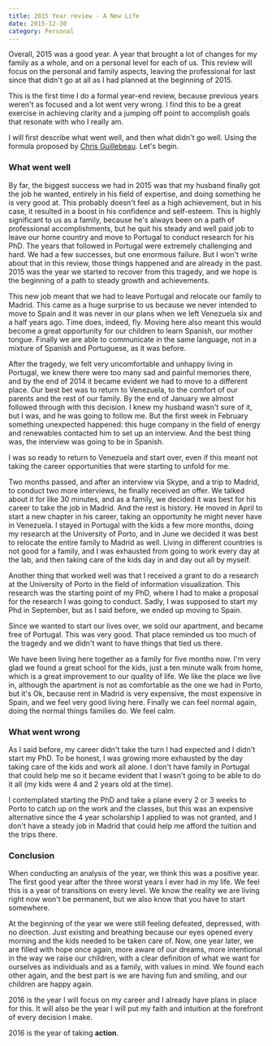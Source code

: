 ```yaml
---
title: 2015 Year review - A New Life
date: 2015-12-30
category: Personal
---
```


Overall, 2015 was a good year. A year that brought a lot of changes for my family as a whole, and on a personal level for each of us. This review will focus on the personal and family aspects, leaving the professional for last since that didn't go at all as I had planned at the beginning of 2015.

This is the first time I do a formal year-end review, because previous years weren't as focused and a lot went very wrong. I find this to be a great exercise in achieving clarity and a jumping off point to accomplish goals that resonate with who I really am.

I will first describe what went well, and then what didn't go well. Using the formula proposed by [Chris Guillebeau](http://chrisguillebeau.com/). Let's begin.

### What went well

By far, the biggest success we had in 2015 was that my husband finally got the job he wanted, entirely in his field of expertise, and doing something he is very good at. This probably doesn't feel as a high achievement, but in his case, it resulted in a boost in his confidence and self-esteem. This is highly significant to us as a family, because he's always been on a path of professional accomplishments, but he quit his steady and well paid job to leave our home country and move to Portugal to conduct research for his PhD. The years that followed in Portugal were extremely challenging and hard. We had a few successes, but one enormous failure. But I won't write about that in this review, those things happened and are already in the past. 2015 was the year we started to recover from this tragedy, and we hope is the beginning of a path to steady growth and achievements.

This new job meant that we had to leave Portugal and relocate our family to Madrid. This came as a huge surprise to us because we never intended to move to Spain and it was never in our plans when we left Venezuela six and a half years ago. Time does, indeed, fly. Moving here also meant this would become a great opportunity for our children to learn Spanish, our mother tongue. Finally we are able to communicate in the same language, not in a mixture of Spanish and Portuguese, as it was before.

After the tragedy, we felt very uncomfortable and unhappy living in Portugal, we knew there were too many sad and painful memories there, and by the end of 2014 it became evident we had to move to a different place. Our best bet was to return to Venezuela, to the comfort of our parents and the rest of our family. By the end of January we almost followed through with this decision. I knew my husband wasn't sure of it, but I was, and he was going to follow me. But the first week in February something unexpected happened: this huge company in the field of energy and renewables contacted him to set up an interview. And the best thing was, the interview was going to be in Spanish.

I was so ready to return to Venezuela and start over, even if this meant not taking the career opportunities that were starting to unfold for me.

Two months passed, and after an interview via Skype, and a trip to Madrid, to conduct two more interviews, he finally received an offer. We talked about it for like 30 minutes, and as a family, we decided it was best for his career to take the job in Madrid. And the rest is history. He moved in April to start a new chapter in his career, taking an opportunity he might never have in Venezuela. I stayed in Portugal with the kids a few more months, doing my research at the University of Porto, and in June we decided it was best to relocate the entire family to Madrid as well. Living in different countries is not good for a family, and I was exhausted from going to work every day at the lab, and then taking care of the kids day in and day out all by myself.

Another thing that worked well was that I received a grant to do a research at the University of Porto in the field of information visualization. This research was the starting point of my PhD, where I had to make a proposal for the research I was going to conduct. Sadly, I was supposed to start my Phd in September, but as I said before, we ended up moving to Spain.

Since we wanted to start our lives over, we sold our apartment, and became free of Portugal. This was very good. That place reminded us too much of the tragedy and we didn't want to have things that tied us there.

We have been living here together as a family for five months now. I'm very glad we found a great school for the kids, just a ten minute walk from home, which is a great improvement to our quality of life. We like the place we live in, although the apartment is not as comfortable as the one we had in Porto, but it's Ok, because rent in Madrid is very expensive, the most expensive in Spain, and we feel very good living here. Finally we can feel normal again, doing the normal things families do. We feel calm.

### What went wrong

As I said before, my career didn't take the turn I had expected and I didn't start my PhD. To be honest, I was growing more exhausted by the day taking care of the kids and work all alone. I don't have family in Portugal that could help me so it became evident that I wasn't going to be able to do it all (my kids were 4 and 2 years old at the time).

I contemplated starting the PhD and take a plane every 2 or 3 weeks to Porto to catch up on the work and the classes, but this was an expensive alternative since the 4 year scholarship I applied to was not granted, and I don't have a steady job in Madrid that could help me afford the tuition and the trips there.

### Conclusion

When conducting an analysis of the year, we think this was a positive year. The first good year after the three worst years I ever had in my life. We feel this is a year of transitions on every level. We know the reality we are living right now won't be permanent, but we also know that you have to start somewhere.

At the beginning of the year we were still feeling defeated, depressed, with no direction. Just existing and breathing because our eyes opened every morning and the kids needed to be taken care of. Now, one year later, we are filled with hope once again, more aware of our dreams, more intentional in the way we raise our children, with a clear definition of what we want for ourselves as individuals and as a family, with values in mind. We found each other again, and the best part is we are having fun and smiling, and our children are happy again.

2016 is the year I will focus on my career and I already have plans in place for this. It will also be the year I will put my faith and intuition at the forefront of every decision I make.

2016 is the year of taking **action**.
